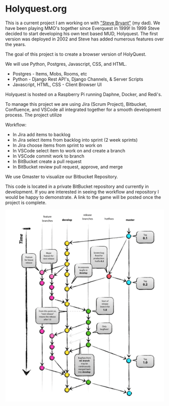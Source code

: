 # Holyquest.org

This is a current project I am working on with ["Steve Bryant"](https://github.com/Khorlane) (my dad). We have been playing MMO's together since Everquest in 1999! In 1999 Steve decided to start developing his own text based MUD, Holyquest. The first version was deployed in 2002 and Steve has added numerous features over the years.

The goal of this project is to create a browser version of HolyQuest. 

We will use Python, Postgres, Javascript, CSS, and HTML.
* Postgres               - Items, Mobs, Rooms, etc
* Python                 - Django Rest API's, Django Channels, & Server Scripts
* Javascript, HTML, CSS  - Client Browser UI

Holyquest is hosted on a Raspberry Pi running Daphne, Docker, and Redi's.

To manage this project we are using Jira (Scrum Project), Bitbucket, Confluence, and VSCode all integrated together for a smooth development process. The project utilize

Workflow:
* In Jira add items to backlog
* In Jira select items from backlog into sprint (2 week sprints)
* In Jira choose items from sprint to work on
* In VSCode select item to work on and create a branch
* In VSCode commit work to branch
* In BitBucket create a pull request 
* In BitBucket review pull request, approve, and merge

We use Gmaster to visualize our Bitbucket Repository.

This code is located in a private BitBucket repository and currently in development. If you are interested in seeing the workflow and repository I would be happy to demonstrate. A link to the game will be posted once the project is complete. 

![GitModel](https://github.com/chrislbryant/Holyquest.org/blob/main/GitModel.PNG)
